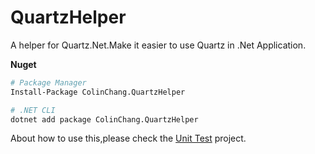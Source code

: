# QuartzHelper
A helper for Quartz.Net.Make it easier to use Quartz in .Net Application.

**Nuget**
```sh
# Package Manager
Install-Package ColinChang.QuartzHelper

# .NET CLI
dotnet add package ColinChang.QuartzHelper
```

About how to use this,please check the [Unit Test](https://github.com/colin-chang/QuartzHelper/tree/master/ColinChang.QuartzHelper.Test) project. 